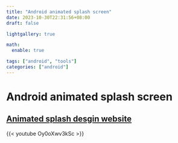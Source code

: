 ```yaml
---
title: "Android animated splash screen"
date: 2023-10-30T22:31:56+08:00
draft: false

lightgallery: true

math:
  enable: true

tags: ["android", "tools"]
categories: ["android"]
---
```

# Android animated splash screen

## [Animated splash desgin website](https://shapeshifter.design/)

{{< youtube Oy0oXwv3kSc >}}
